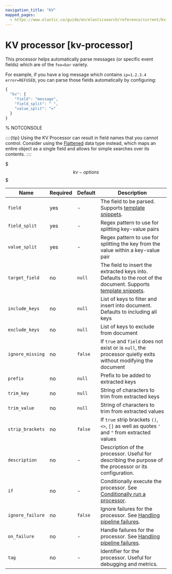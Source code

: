 ```yaml
---
navigation_title: "KV"
mapped_pages:
  - https://www.elastic.co/guide/en/elasticsearch/reference/current/kv-processor.html
---
```


# KV processor [kv-processor]


This processor helps automatically parse messages (or specific event fields) which are of the `foo=bar` variety.

For example, if you have a log message which contains `ip=1.2.3.4 error=REFUSED`, you can parse those fields automatically by configuring:

```js
{
  "kv": {
    "field": "message",
    "field_split": " ",
    "value_split": "="
  }
}
```

%  NOTCONSOLE

::::{tip}
Using the KV Processor can result in field names that you cannot control. Consider using the [Flattened](/reference/elasticsearch/mapping-reference/flattened.md) data type instead, which maps an entire object as a single field and allows for simple searches over its contents.
::::


$$$kv-options$$$

| Name | Required | Default | Description |
| --- | --- | --- | --- |
| `field` | yes | - | The field to be parsed. Supports [template snippets](docs-content://manage-data/ingest/transform-enrich/ingest-pipelines.md#template-snippets). |
| `field_split` | yes | - | Regex pattern to use for splitting key-value pairs |
| `value_split` | yes | - | Regex pattern to use for splitting the key from the value within a key-value pair |
| `target_field` | no | `null` | The field to insert the extracted keys into. Defaults to the root of the document. Supports [template snippets](docs-content://manage-data/ingest/transform-enrich/ingest-pipelines.md#template-snippets). |
| `include_keys` | no | `null` | List of keys to filter and insert into document. Defaults to including all keys |
| `exclude_keys` | no | `null` | List of keys to exclude from document |
| `ignore_missing` | no | `false` | If `true` and `field` does not exist or is `null`, the processor quietly exits without modifying the document |
| `prefix` | no | `null` | Prefix to be added to extracted keys |
| `trim_key` | no | `null` | String of characters to trim from extracted keys |
| `trim_value` | no | `null` | String of characters to trim from extracted values |
| `strip_brackets` | no | `false` | If `true` strip brackets `()`, `<>`, `[]` as well as quotes `'` and `"` from extracted values |
| `description` | no | - | Description of the processor. Useful for describing the purpose of the processor or its configuration. |
| `if` | no | - | Conditionally execute the processor. See [Conditionally run a processor](docs-content://manage-data/ingest/transform-enrich/ingest-pipelines.md#conditionally-run-processor). |
| `ignore_failure` | no | `false` | Ignore failures for the processor. See [Handling pipeline failures](docs-content://manage-data/ingest/transform-enrich/ingest-pipelines.md#handling-pipeline-failures). |
| `on_failure` | no | - | Handle failures for the processor. See [Handling pipeline failures](docs-content://manage-data/ingest/transform-enrich/ingest-pipelines.md#handling-pipeline-failures). |
| `tag` | no | - | Identifier for the processor. Useful for debugging and metrics. |

